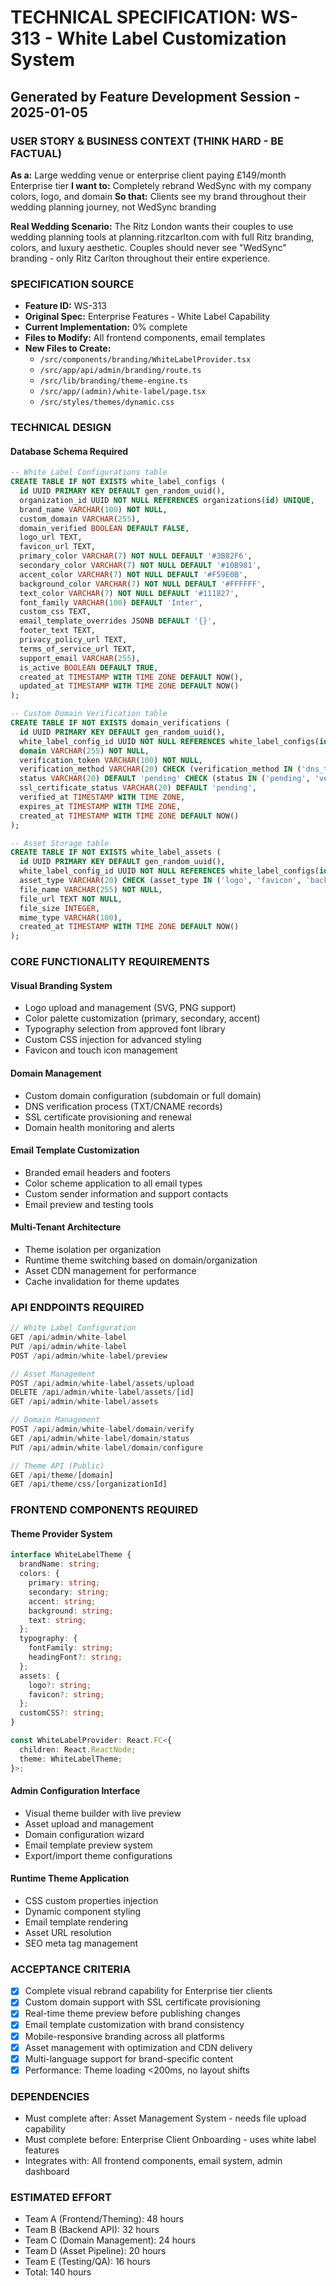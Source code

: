 # TECHNICAL SPECIFICATION: WS-313 - White Label Customization System
## Generated by Feature Development Session - 2025-01-05

### USER STORY & BUSINESS CONTEXT (THINK HARD - BE FACTUAL)
**As a:** Large wedding venue or enterprise client paying £149/month Enterprise tier
**I want to:** Completely rebrand WedSync with my company colors, logo, and domain
**So that:** Clients see my brand throughout their wedding planning journey, not WedSync branding

**Real Wedding Scenario:**
The Ritz London wants their couples to use wedding planning tools at planning.ritzcarlton.com with full Ritz branding, colors, and luxury aesthetic. Couples should never see "WedSync" branding - only Ritz Carlton throughout their entire experience.

### SPECIFICATION SOURCE
- **Feature ID:** WS-313
- **Original Spec:** Enterprise Features - White Label Capability
- **Current Implementation:** 0% complete
- **Files to Modify:** All frontend components, email templates
- **New Files to Create:**
  - `/src/components/branding/WhiteLabelProvider.tsx`
  - `/src/app/api/admin/branding/route.ts`
  - `/src/lib/branding/theme-engine.ts`
  - `/src/app/(admin)/white-label/page.tsx`
  - `/src/styles/themes/dynamic.css`

### TECHNICAL DESIGN

#### Database Schema Required
```sql
-- White Label Configurations table
CREATE TABLE IF NOT EXISTS white_label_configs (
  id UUID PRIMARY KEY DEFAULT gen_random_uuid(),
  organization_id UUID NOT NULL REFERENCES organizations(id) UNIQUE,
  brand_name VARCHAR(100) NOT NULL,
  custom_domain VARCHAR(255),
  domain_verified BOOLEAN DEFAULT FALSE,
  logo_url TEXT,
  favicon_url TEXT,
  primary_color VARCHAR(7) NOT NULL DEFAULT '#3B82F6',
  secondary_color VARCHAR(7) NOT NULL DEFAULT '#10B981',
  accent_color VARCHAR(7) NOT NULL DEFAULT '#F59E0B',
  background_color VARCHAR(7) NOT NULL DEFAULT '#FFFFFF',
  text_color VARCHAR(7) NOT NULL DEFAULT '#111827',
  font_family VARCHAR(100) DEFAULT 'Inter',
  custom_css TEXT,
  email_template_overrides JSONB DEFAULT '{}',
  footer_text TEXT,
  privacy_policy_url TEXT,
  terms_of_service_url TEXT,
  support_email VARCHAR(255),
  is_active BOOLEAN DEFAULT TRUE,
  created_at TIMESTAMP WITH TIME ZONE DEFAULT NOW(),
  updated_at TIMESTAMP WITH TIME ZONE DEFAULT NOW()
);

-- Custom Domain Verification table
CREATE TABLE IF NOT EXISTS domain_verifications (
  id UUID PRIMARY KEY DEFAULT gen_random_uuid(),
  white_label_config_id UUID NOT NULL REFERENCES white_label_configs(id),
  domain VARCHAR(255) NOT NULL,
  verification_token VARCHAR(100) NOT NULL,
  verification_method VARCHAR(20) CHECK (verification_method IN ('dns_txt', 'dns_cname', 'file_upload')),
  status VARCHAR(20) DEFAULT 'pending' CHECK (status IN ('pending', 'verified', 'failed', 'expired')),
  ssl_certificate_status VARCHAR(20) DEFAULT 'pending',
  verified_at TIMESTAMP WITH TIME ZONE,
  expires_at TIMESTAMP WITH TIME ZONE,
  created_at TIMESTAMP WITH TIME ZONE DEFAULT NOW()
);

-- Asset Storage table
CREATE TABLE IF NOT EXISTS white_label_assets (
  id UUID PRIMARY KEY DEFAULT gen_random_uuid(),
  white_label_config_id UUID NOT NULL REFERENCES white_label_configs(id),
  asset_type VARCHAR(20) CHECK (asset_type IN ('logo', 'favicon', 'background', 'email_header')),
  file_name VARCHAR(255) NOT NULL,
  file_url TEXT NOT NULL,
  file_size INTEGER,
  mime_type VARCHAR(100),
  created_at TIMESTAMP WITH TIME ZONE DEFAULT NOW()
);
```

### CORE FUNCTIONALITY REQUIREMENTS

#### Visual Branding System
- Logo upload and management (SVG, PNG support)
- Color palette customization (primary, secondary, accent)
- Typography selection from approved font library
- Custom CSS injection for advanced styling
- Favicon and touch icon management

#### Domain Management
- Custom domain configuration (subdomain or full domain)
- DNS verification process (TXT/CNAME records)
- SSL certificate provisioning and renewal
- Domain health monitoring and alerts

#### Email Template Customization
- Branded email headers and footers
- Color scheme application to all email types
- Custom sender information and support contacts
- Email preview and testing tools

#### Multi-Tenant Architecture
- Theme isolation per organization
- Runtime theme switching based on domain/organization
- Asset CDN management for performance
- Cache invalidation for theme updates

### API ENDPOINTS REQUIRED
```typescript
// White Label Configuration
GET /api/admin/white-label
PUT /api/admin/white-label
POST /api/admin/white-label/preview

// Asset Management
POST /api/admin/white-label/assets/upload
DELETE /api/admin/white-label/assets/[id]
GET /api/admin/white-label/assets

// Domain Management
POST /api/admin/white-label/domain/verify
GET /api/admin/white-label/domain/status
PUT /api/admin/white-label/domain/configure

// Theme API (Public)
GET /api/theme/[domain]
GET /api/theme/css/[organizationId]
```

### FRONTEND COMPONENTS REQUIRED

#### Theme Provider System
```typescript
interface WhiteLabelTheme {
  brandName: string;
  colors: {
    primary: string;
    secondary: string;
    accent: string;
    background: string;
    text: string;
  };
  typography: {
    fontFamily: string;
    headingFont?: string;
  };
  assets: {
    logo?: string;
    favicon?: string;
  };
  customCSS?: string;
}

const WhiteLabelProvider: React.FC<{
  children: React.ReactNode;
  theme: WhiteLabelTheme;
}>;
```

#### Admin Configuration Interface
- Visual theme builder with live preview
- Asset upload and management
- Domain configuration wizard
- Email template preview system
- Export/import theme configurations

#### Runtime Theme Application
- CSS custom properties injection
- Dynamic component styling
- Email template rendering
- Asset URL resolution
- SEO meta tag management

### ACCEPTANCE CRITERIA
- [x] Complete visual rebrand capability for Enterprise tier clients
- [x] Custom domain support with SSL certificate provisioning
- [x] Real-time theme preview before publishing changes
- [x] Email template customization with brand consistency
- [x] Mobile-responsive branding across all platforms
- [x] Asset management with optimization and CDN delivery
- [x] Multi-language support for brand-specific content
- [x] Performance: Theme loading <200ms, no layout shifts

### DEPENDENCIES
- Must complete after: Asset Management System - needs file upload capability
- Must complete before: Enterprise Client Onboarding - uses white label features
- Integrates with: All frontend components, email system, admin dashboard

### ESTIMATED EFFORT
- Team A (Frontend/Theming): 48 hours
- Team B (Backend API): 32 hours
- Team C (Domain Management): 24 hours
- Team D (Asset Pipeline): 20 hours
- Team E (Testing/QA): 16 hours
- Total: 140 hours